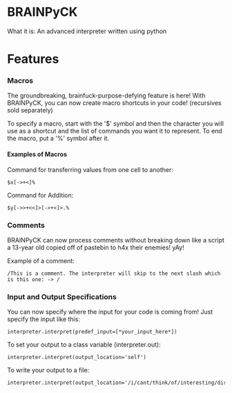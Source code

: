 # BRAINPyCK

What it is: An advanced interpreter written using python





# Features

### Macros
The groundbreaking, brainfuck-purpose-defying feature is here! With BRAINPyCK, you can now create macro shortcuts in your code! (recursives sold separately)

To specify a macro, start with the '$' symbol and then the character you will use as a shortcut and the list of commands you want it to represent. To end the macro, put a '%' symbol after it.

#### Examples of Macros

Command for transferring values from one cell to another:

    $x[->+<]%

Command for Addition:

    $y[->>+<<]>[->+<]>.%



### Comments

BRAINPyCK can now process comments without breaking down like a script a 13-year old copied off of pastebin to h4x their enemies! yAy!

Example of a comment:

    /This is a comment. The interpreter will skip to the next slash which is this one: -> /

### Input and Output Specifications

You can now specify where the input for your code is coming from! Just specify the input like this:

    interpreter.interpret(predef_input=[*your_input_here*])
    
To set your output to a class variable (interpreter.out):

    interpreter.interpret(output_location='self')
    
To write your output to a file:

    interpreter.interpret(output_location='/i/cant/think/of/interesting/directory/names.txt')
    
